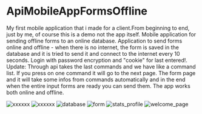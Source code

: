 # ApiMobileAppFormsOffline
My first mobile application that i made for a client.From beginning to end, just by me, of course this is a demo not the app itself.
Mobile application for sending offline forms to an online database.
Application to send forms online and offline - when there is no internet, the form is saved in the database and it is tried to send it and connect to the internet every 10 seconds. 
Login with password encryption and "cookie" for last entered!.
Update:
Through api takes the last commands and we have like a command list. If you press on one command it will go to the next page. The form page and it will take some infos from commands automatically and in the end when the entire input forms are ready you can send them. The app works both online and offline.


![xxxxxx](https://user-images.githubusercontent.com/100964349/189542169-6f5fcb65-dc71-4a6a-bdee-6348fcb278e6.png)
![xxxxxx](https://user-images.githubusercontent.com/100964349/189542090-7a1a23a4-6d36-4832-936f-1c44e90f15aa.png)
![database](https://user-images.githubusercontent.com/100964349/181574813-93a3eba5-6712-4e25-bcbe-dff1e1071650.png)
![form](https://user-images.githubusercontent.com/100964349/181574864-e9b02083-730f-4f8a-938e-5a674f6c9732.png)
![stats_profile](https://user-images.githubusercontent.com/100964349/181574901-4a66f878-e079-49bf-9a0b-a30e91eb63d2.png)
![welcome_page](https://user-images.githubusercontent.com/100964349/181574925-e2568e00-788e-4aa0-aea9-d95f39acc634.png)
